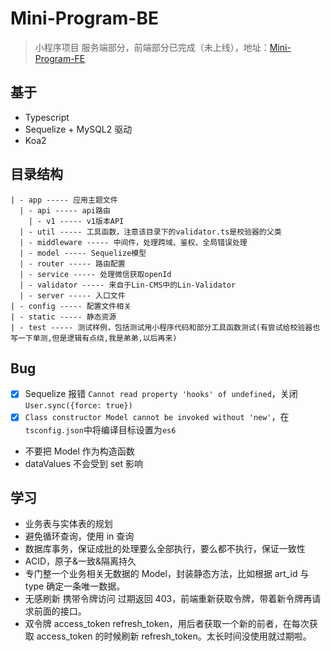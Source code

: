 # Mini-Program-BE

> 小程序项目 服务端部分，前端部分已完成（未上线），地址：[Mini-Program-FE](https://github.com/linbudu599/Mini-Program-BUDU-FE)

## 基于

- Typescript
- Sequelize + MySQL2 驱动
- Koa2

## 目录结构

```text
| - app ----- 应用主题文件
  | - api ----- api路由
    | - v1 ----- v1版本API
  | - util ----- 工具函数，注意该目录下的validator.ts是校验器的父类
  | - middleware ----- 中间件，处理跨域、鉴权、全局错误处理
  | - model ----- Sequelize模型
  | - router ----- 路由配置
  | - service ----- 处理微信获取openId
  | - validator ----- 来自于Lin-CMS中的Lin-Validator
  | - server ----- 入口文件
| - config ----- 配置文件相关
| - static ----- 静态资源
| - test ----- 测试样例，包括测试用小程序代码和部分工具函数测试(有尝试给校验器也写一下单测,但是逻辑有点绕,我是弟弟,以后再来)

```

## Bug

- [x] Sequelize 报错 `Cannot read property 'hooks' of undefined`，关闭 `User.sync({force: true})`
- [x] `Class constructor Model cannot be invoked without 'new'`，在`tsconfig.json`中将编译目标设置为`es6`
- 不要把 Model 作为构造函数
- dataValues 不会受到 set 影响

## 学习

- 业务表与实体表的规划
- 避免循环查询，使用 in 查询
- 数据库事务，保证成批的处理要么全部执行，要么都不执行，保证一致性
- ACID，原子&一致&隔离持久
- 专门整一个业务相关无数据的 Model，封装静态方法，比如根据 art_id 与 type 确定一条唯一数据。
- 无感刷新 携带令牌访问 过期返回 403，前端重新获取令牌，带着新令牌再请求前面的接口。
- 双令牌 access_token refresh_token，用后者获取一个新的前者，在每次获取 access_token 的时候刷新 refresh_token。太长时间没使用就过期啦。
